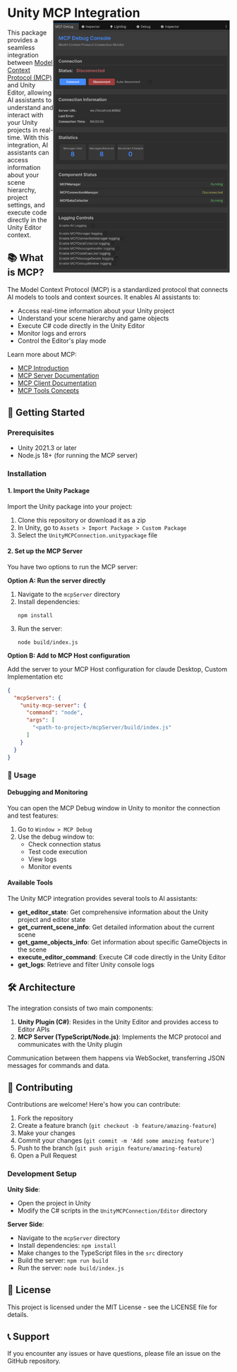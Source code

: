 # Unity MCP Integration <img src="mcpInspector.png" alt="Unity MCP Inspector" align="right" width="400"/>

This package provides a seamless integration between [Model Context Protocol (MCP)](https://modelcontextprotocol.io/) and Unity Editor, allowing AI assistants to understand and interact with your Unity projects in real-time. With this integration, AI assistants can access information about your scene hierarchy, project settings, and execute code directly in the Unity Editor context.

## 📚 What is MCP?

The Model Context Protocol (MCP) is a standardized protocol that connects AI models to tools and context sources. It enables AI assistants to:

- Access real-time information about your Unity project
- Understand your scene hierarchy and game objects
- Execute C# code directly in the Unity Editor
- Monitor logs and errors
- Control the Editor's play mode

Learn more about MCP:
- [MCP Introduction](https://modelcontextprotocol.io/introduction)
- [MCP Server Documentation](https://modelcontextprotocol.io/quickstart/server)
- [MCP Client Documentation](https://modelcontextprotocol.io/quickstart/client) 
- [MCP Tools Concepts](https://modelcontextprotocol.io/docs/concepts/tools)

## 🚀 Getting Started

### Prerequisites

- Unity 2021.3 or later
- Node.js 18+ (for running the MCP server)

### Installation

#### 1. Import the Unity Package

Import the Unity package into your project:

1. Clone this repository or download it as a zip
2. In Unity, go to `Assets > Import Package > Custom Package`
3. Select the `UnityMCPConnection.unitypackage` file

#### 2. Set up the MCP Server

You have two options to run the MCP server:

**Option A: Run the server directly**

1. Navigate to the `mcpServer` directory
2. Install dependencies:
   ```
   npm install
   ```
3. Run the server:
   ```
   node build/index.js
   ```

**Option B: Add to MCP Host configuration**

Add the server to your MCP Host configuration for claude Desktop, Custom Implementation etc

```json
{
  "mcpServers": {
    "unity-mcp-server": {
      "command": "node",
      "args": [
        "<path-to-project>/mcpServer/build/index.js"
      ]
    }
  }
}
```

### 🔧 Usage

#### Debugging and Monitoring

You can open the MCP Debug window in Unity to monitor the connection and test features:

1. Go to `Window > MCP Debug`
2. Use the debug window to:
   - Check connection status
   - Test code execution
   - View logs
   - Monitor events

#### Available Tools

The Unity MCP integration provides several tools to AI assistants:

- **get_editor_state**: Get comprehensive information about the Unity project and editor state
- **get_current_scene_info**: Get detailed information about the current scene
- **get_game_objects_info**: Get information about specific GameObjects in the scene
- **execute_editor_command**: Execute C# code directly in the Unity Editor
- **get_logs**: Retrieve and filter Unity console logs

## 🛠️ Architecture

The integration consists of two main components:

1. **Unity Plugin (C#)**: Resides in the Unity Editor and provides access to Editor APIs
2. **MCP Server (TypeScript/Node.js)**: Implements the MCP protocol and communicates with the Unity plugin

Communication between them happens via WebSocket, transferring JSON messages for commands and data.

## 👥 Contributing

Contributions are welcome! Here's how you can contribute:

1. Fork the repository
2. Create a feature branch (`git checkout -b feature/amazing-feature`)
3. Make your changes
4. Commit your changes (`git commit -m 'Add some amazing feature'`)
5. Push to the branch (`git push origin feature/amazing-feature`)
6. Open a Pull Request

### Development Setup

**Unity Side**:
- Open the project in Unity
- Modify the C# scripts in the `UnityMCPConnection/Editor` directory

**Server Side**:
- Navigate to the `mcpServer` directory
- Install dependencies: `npm install`
- Make changes to the TypeScript files in the `src` directory
- Build the server: `npm run build`
- Run the server: `node build/index.js`

## 📄 License

This project is licensed under the MIT License - see the LICENSE file for details.

## 📞 Support

If you encounter any issues or have questions, please file an issue on the GitHub repository.